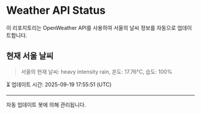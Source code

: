 
# Weather API Status

이 리포지토리는 OpenWeather API를 사용하여 서울의 날씨 정보를 자동으로 업데이트합니다.

## 현재 서울 날씨
> 서울의 현재 날씨: heavy intensity rain, 온도: 17.76°C, 습도: 100%

⏳ 업데이트 시간: 2025-09-19 17:55:51 (UTC)

---
자동 업데이트 봇에 의해 관리됩니다.
